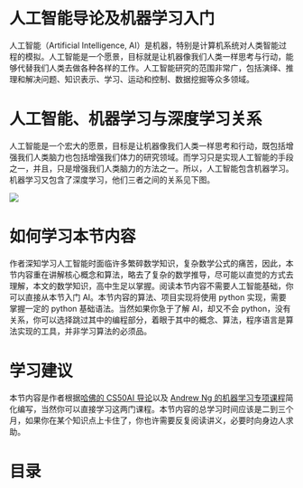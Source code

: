 # 人工智能导论及机器学习入门

人工智能（Artificial Intelligence, AI）是机器，特别是计算机系统对人类智能过程的模拟。人工智能是一个愿景，目标就是让机器像我们人类一样思考与行动，能够代替我们人类去做各种各样的工作。人工智能研究的范围非常广，包括演绎、推理和解决问题、知识表示、学习、运动和控制、数据挖掘等众多领域。

# 人工智能、机器学习与深度学习关系

人工智能是一个宏大的愿景，目标是让机器像我们人类一样思考和行动，既包括增强我们人类脑力也包括增强我们体力的研究领域。而学习只是实现人工智能的手段之一，并且，只是增强我们人类脑力的方法之一。所以，人工智能包含机器学习。机器学习又包含了深度学习，他们三者之间的关系见下图。

![](https://hdu-cs-wiki.oss-cn-hangzhou.aliyuncs.com/AMU7bSgh4o8tEIxk82icvtbDn0c.png)

# 如何学习本节内容

作者深知学习人工智能时面临许多繁碎数学知识，复杂数学公式的痛苦，因此，本节内容重在讲解核心概念和算法，略去了复杂的数学推导，尽可能以直觉的方式去理解，本文的数学知识，高中生足以掌握。阅读本节内容不需要人工智能基础，你可以直接从本节入门 AI。本节内容的算法、项目实现将使用 python 实现，需要掌握一定的 python 基础语法。当然如果你急于了解 AI，却又不会 python，没有关系，你可以选择跳过其中的编程部分，着眼于其中的概念、算法，程序语言是算法实现的工具，并非学习算法的必须品。

# 学习建议

本节内容是作者根据[哈佛的 CS50AI 导论](https://cs50.harvard.edu/ai/2020/)以及 [Andrew Ng 的机器学习专项课程](https://www.coursera.org/specializations/machine-learning-introduction)简化编写，当然你可以直接学习这两门课程。本节内容的总学习时间应该是二到三个月，如果你在某个知识点上卡住了，你也许需要反复阅读讲义，必要时向身边人求助。

# 目录
